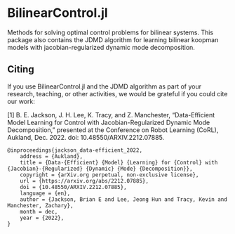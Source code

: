# BilinearControl.jl

Methods for solving optimal control problems for bilinear systems. This package also contains the JDMD algorithm for learning bilinear koopman models with jacobian-regularized dynamic mode decomposition.

## Citing

If you use BilinearControl.jl and the JDMD algorithm as part of your research, teaching, or other activities, we would be grateful if you could cite our work:

[1] B. E. Jackson, J. H. Lee, K. Tracy, and Z. Manchester, “Data-Efficient Model Learning for Control with Jacobian-Regularized Dynamic Mode Decomposition,” presented at the Conference on Robot Learning (CoRL), Aukland, Dec. 2022. doi: 10.48550/ARXIV.2212.07885.

```
@inproceedings{jackson_data-efficient_2022,
	address = {Aukland},
	title = {Data-{Efficient} {Model} {Learning} for {Control} with {Jacobian}-{Regularized} {Dynamic} {Mode} {Decomposition}},
	copyright = {arXiv.org perpetual, non-exclusive license},
	url = {https://arxiv.org/abs/2212.07885},
	doi = {10.48550/ARXIV.2212.07885},
	language = {en},
	author = {Jackson, Brian E and Lee, Jeong Hun and Tracy, Kevin and Manchester, Zachary},
	month = dec,
	year = {2022},
}
```
